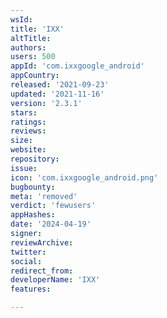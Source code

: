 ```yaml
---
wsId: 
title: 'IXX'
altTitle: 
authors: 
users: 500
appId: 'com.ixxgoogle_android'
appCountry: 
released: '2021-09-23'
updated: '2021-11-16'
version: '2.3.1'
stars: 
ratings: 
reviews: 
size: 
website: 
repository: 
issue: 
icon: 'com.ixxgoogle_android.png'
bugbounty: 
meta: 'removed'
verdict: 'fewusers'
appHashes: 
date: '2024-04-19'
signer: 
reviewArchive: 
twitter: 
social: 
redirect_from: 
developerName: 'IXX'
features: 

---
```


